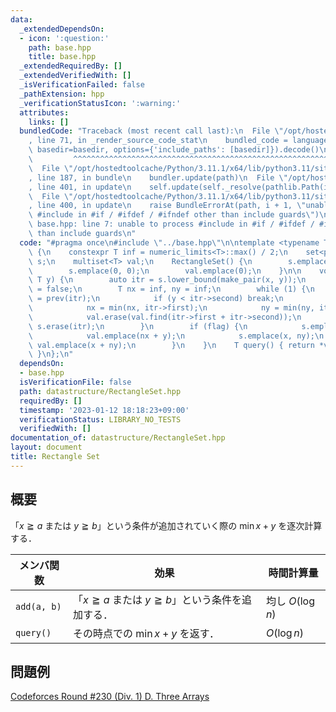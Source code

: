```yaml
---
data:
  _extendedDependsOn:
  - icon: ':question:'
    path: base.hpp
    title: base.hpp
  _extendedRequiredBy: []
  _extendedVerifiedWith: []
  _isVerificationFailed: false
  _pathExtension: hpp
  _verificationStatusIcon: ':warning:'
  attributes:
    links: []
  bundledCode: "Traceback (most recent call last):\n  File \"/opt/hostedtoolcache/Python/3.11.1/x64/lib/python3.11/site-packages/onlinejudge_verify/documentation/build.py\"\
    , line 71, in _render_source_code_stat\n    bundled_code = language.bundle(stat.path,\
    \ basedir=basedir, options={'include_paths': [basedir]}).decode()\n          \
    \         ^^^^^^^^^^^^^^^^^^^^^^^^^^^^^^^^^^^^^^^^^^^^^^^^^^^^^^^^^^^^^^^^^^^^^^^^^^^^^^^^^\n\
    \  File \"/opt/hostedtoolcache/Python/3.11.1/x64/lib/python3.11/site-packages/onlinejudge_verify/languages/cplusplus.py\"\
    , line 187, in bundle\n    bundler.update(path)\n  File \"/opt/hostedtoolcache/Python/3.11.1/x64/lib/python3.11/site-packages/onlinejudge_verify/languages/cplusplus_bundle.py\"\
    , line 401, in update\n    self.update(self._resolve(pathlib.Path(included), included_from=path))\n\
    \  File \"/opt/hostedtoolcache/Python/3.11.1/x64/lib/python3.11/site-packages/onlinejudge_verify/languages/cplusplus_bundle.py\"\
    , line 400, in update\n    raise BundleErrorAt(path, i + 1, \"unable to process\
    \ #include in #if / #ifdef / #ifndef other than include guards\")\nonlinejudge_verify.languages.cplusplus_bundle.BundleErrorAt:\
    \ base.hpp: line 7: unable to process #include in #if / #ifdef / #ifndef other\
    \ than include guards\n"
  code: "#pragma once\n#include \"../base.hpp\"\n\ntemplate <typename T> struct RectangleSet\
    \ {\n    constexpr T inf = numeric_limits<T>::max() / 2;\n    set<pair<T, T>>\
    \ s;\n    multiset<T> val;\n    RectangleSet() {\n        s.emplace(-1, inf);\n\
    \        s.emplace(0, 0);\n        val.emplace(0);\n    }\n\n    void add(T x,\
    \ T y) {\n        auto itr = s.lower_bound(make_pair(x, y));\n        bool flag\
    \ = false;\n        T nx = inf, ny = inf;\n        while (1) {\n            itr\
    \ = prev(itr);\n            if (y < itr->second) break;\n            flag = true;\n\
    \            nx = min(nx, itr->first);\n            ny = min(ny, itr->second);\n\
    \            val.erase(val.find(itr->first + itr->second));\n            itr =\
    \ s.erase(itr);\n        }\n        if (flag) {\n            s.emplace(nx, y);\n\
    \            val.emplace(nx + y);\n            s.emplace(x, ny);\n           \
    \ val.emplace(x + ny);\n        }\n    }\n    T query() { return *val.begin();\
    \ }\n};\n"
  dependsOn:
  - base.hpp
  isVerificationFile: false
  path: datastructure/RectangleSet.hpp
  requiredBy: []
  timestamp: '2023-01-12 18:18:23+09:00'
  verificationStatus: LIBRARY_NO_TESTS
  verifiedWith: []
documentation_of: datastructure/RectangleSet.hpp
layout: document
title: Rectangle Set
---
```


## 概要
「$x \geqq a$ または $y \geqq b$」という条件が追加されていく際の $\min x + y$ を逐次計算する．

| メンバ関数  | 効果                                                     | 時間計算量       |
| ----------- | -------------------------------------------------------- | ---------------- |
| `add(a, b)` | 「$x \geqq a$ または $y \geqq b$」という条件を追加する． | 均し $O(\log n)$ |
| `query()`   | その時点での $\min x + y$ を返す．                       | $O(\log n)$      |

## 問題例
[Codeforces Round #230 (Div. 1) D. Three Arrays](https://codeforces.com/contest/392/problem/D)
